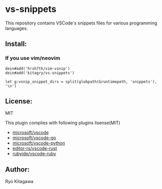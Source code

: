 vs-snippets
===========

This repository contains VSCode's snippets files for various programming languages.

Install:
--------

### If you use vim/neovim

```vim
dein#add('hrsh7th/vim-vsnip')
dein#add('kitagry/vs-snippets')

let g:vsnip_snippet_dirs = split(globpath(&runtimepath, 'snippets'), '\n')
```

License:
--------

MIT

This plugin complies with following plugins lisense(MIT)

- [microsoft/vscode](https://github.com/microsoft/vscode)
- [microsoft/vscode-go](https://github.com/microsoft/vscode-go)
- [microsoft/vscode-python](https://github.com/microsoft/vscode-python)
- [editor-rs/vscode-rust](https://github.com/editor-rs/vscode-rust)
- [rubyide/vscode-ruby](https://github.com/rubyide/vscode-ruby)

Author:
-------

Ryo Kitagawa

